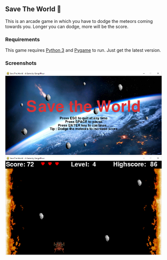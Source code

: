 ## Save The World 🎲

This is an arcade game in which you have to dodge the meteors coming towards you.
Longer you can dodge, more will be the score.

### Requirements
This game requires [Python 3] and [Pygame] to run.
Just get the latest version.

### Screenshots
![startimage](screenshots/startImage.png)
![gameplay](screenshots/gameplay.png)

[Python 3]: https://www.python.org/
[Pygame]: https://www.pygame.org/

